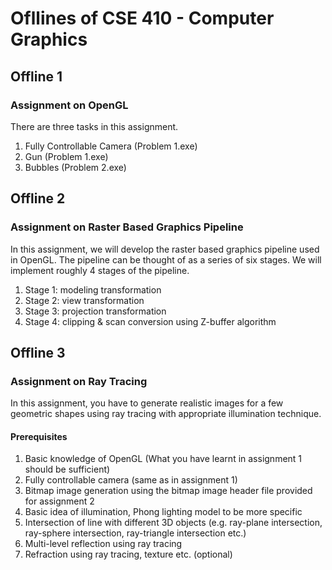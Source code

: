# Ofllines of CSE 410 - Computer Graphics

## Offline 1

### Assignment on OpenGL

There are three tasks in this assignment.
1. Fully Controllable Camera (Problem 1.exe)
2. Gun (Problem 1.exe)
3. Bubbles (Problem 2.exe)

## Offline 2

### Assignment on **Raster Based Graphics Pipeline**

In this assignment, we will develop the raster based graphics pipeline used in OpenGL. The pipeline can be thought of as a series of six stages. We will implement roughly 4 stages of the pipeline.


1. Stage 1: modeling transformation
2. Stage 2: view transformation
3. Stage 3: projection transformation
4. Stage 4: clipping & scan conversion using Z-buffer algorithm

## Offline 3

### Assignment on Ray Tracing

In this assignment, you have to generate realistic images for a few geometric shapes using ray
tracing with appropriate illumination technique.

#### Prerequisites

1. Basic knowledge of OpenGL (What you have learnt in assignment 1 should be sufficient)
2. Fully controllable camera (same as in assignment 1)
3. Bitmap image generation using the bitmap image header file provided for assignment 2
4. Basic idea of illumination, Phong lighting model to be more specific
5. Intersection of line with different 3D objects (e.g. ray-plane intersection, ray-sphere
intersection, ray-triangle intersection etc.)
6. Multi-level reflection using ray tracing
7. Refraction using ray tracing, texture etc. (optional)

